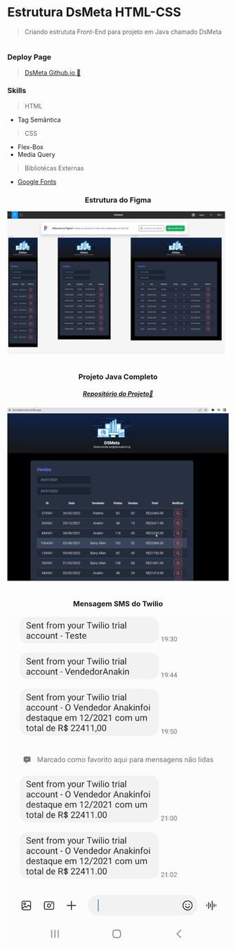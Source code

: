 # Estrutura DsMeta HTML-CSS

> Criando estrututa Front-End para projeto em Java chamado DsMeta

#

### Deploy Page

> [DsMeta Github.io 🔗](https://brunonavarrooficial.github.io/dsmeta-css/)

### Skills

> HTML

* Tag Semântica

> CSS

* Flex-Box
* Media Query

> Bibliotécas Externas

* [Google Fonts](https://fonts.google.com/about)

<div align="center">
<h3>Estrutura do Figma</h3>
<img src="IMG/dsMeta.bmp" alt="projeto figma"/>
</div>

#

<div align="center">
    <h3>Projeto Java Completo</h3>
    <h5><a href="https://github.com/Brunonavarrooficial/dsmeta">Repositório do Projeto🔗</a></h5>
    <img src="IMG/Dsmeta.gif" alt="projeto gif"/>
</div>

#

<div align="center">
<h3>Mensagem SMS do Twilio</h3>
<img src="IMG/Screenshot_20220713-212944_Messages.jpg" alt="projeto figma"/>
</div>